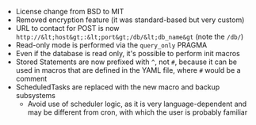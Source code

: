- License change from BSD to MIT
- Removed encryption feature (it was standard-based but very custom)
- URL to contact for POST is now `http://&lt;host&gt;:&lt;port&gt;/db/&lt;db_name&gt` (note the `/db/`)
- Read-only mode is performed via the `query_only` PRAGMA
- Even if the database is read only, it's possible to perform init macros
- Stored Statements are now prefixed with `^`, not `#`, because it can be used in macros that are defined in the YAML file, where `#` would be a comment
- ScheduledTasks are replaced with the new macro and backup subsystems
    - Avoid use of scheduler logic, as it is very language-dependent and may be different from cron, with which the user is probably familiar
